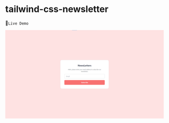 # tailwind-css-newsletter

🔴`Live Demo`

![alt text](https://github.com/Rachit-hooda-18/tailwind-css-newsletter/blob/main/news.png)
